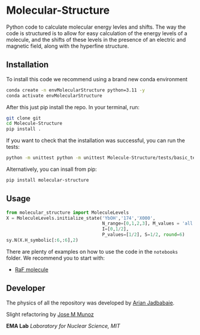 # Molecular-Structure

Python code to calculate molecular energy levles and shifts.
The way the code is structured is to allow for easy calculation of the energy levels of a molecule, and the shifts of these levels in the presence of an electric and magnetic field, along with the hyperfine structure.

## Installation

To install this code we recommend using a brand new conda environment

```bash
conda create -n envMolecularStructure python=3.11 -y
conda activate envMolecularStructure
```

After this just pip install the repo. In your terminal, run:

```bash
git clone git
cd Molecule-Structure
pip install .
```

If you want to check that the installation was successful, you can run the tests:

```bash
python -m unittest python -m unittest Molecule-Structure/tests/basic_test.py
```

Alternatively, you can insall from pip:

```bash
pip install molecular-structure
```

## Usage

```python
from molecular_structure import MoleculeLevels
X = MoleculeLevels.initialize_state('YbOH','174','X000',
                                    N_range=[0,1,2,3], M_values = 'all',
                                    I=[0,1/2],
                                    P_values=[1/2], S=1/2, round=6)
sy.N(X.H_symbolic[:6,:6],2)
```

There are plenty of examples on how to use the code in the `notebooks` folder.
We recommend you to start with:

- [RaF molecule](./notebooks/RaX/RaF_Calcs_Tutorial.ipynb)



## Developer

The physics of all the repository was developed by [Arian Jadbabaie](https://iqim.caltech.edu/profile/arian-jadbabaie/).

Slight refactoring by [Jose M Munoz](munozariasjm.github.io)

**EMA Lab**
*Laboratory for Nuclear Science, MIT*